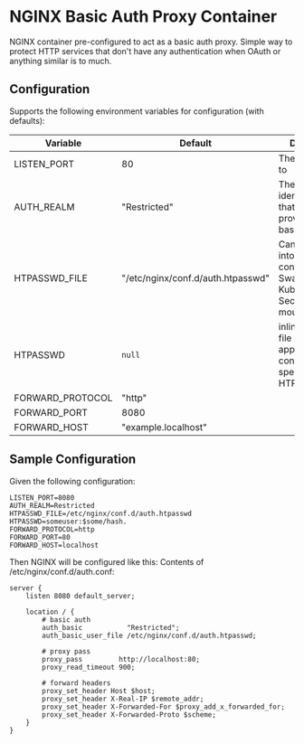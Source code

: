 # NGINX Basic Auth Proxy Container
NGINX container pre-configured to act as a basic auth proxy.
Simple way to protect HTTP services that don't have any authentication when OAuth or anything similar is to much.

## Configuration
Supports the following environment variables for configuration (with defaults):

| Variable | Default | Description |
| --- | --- | --- |
| LISTEN_PORT | 80 | The port to bind to |
| AUTH_REALM | "Restricted" | The identification that will be provided via basic auth |
| HTPASSWD_FILE | "/etc/nginx/conf.d/auth.htpasswd" | Can be mounted into the container via Swarm Secret, Kubernetes Secret oder plain mount --bind |
| HTPASSWD | `null` | inline htpasswd file entry, appended to configuration file specified by HTPASSWD_FILE |
| FORWARD_PROTOCOL | "http" |  |
| FORWARD_PORT | 8080 |  |
| FORWARD_HOST | "example.localhost" |  |

## Sample Configuration
Given the following configuration:

```
LISTEN_PORT=8080
AUTH_REALM=Restricted
HTPASSWD_FILE=/etc/nginx/conf.d/auth.htpasswd
HTPASSWD=someuser:$some/hash.
FORWARD_PROTOCOL=http
FORWARD_PORT=80
FORWARD_HOST=localhost
```

Then NGINX will be configured like this:
Contents of /etc/nginx/conf.d/auth.conf:
```
server {
    listen 8080 default_server;

    location / {
        # basic auth
        auth_basic           "Restricted";
        auth_basic_user_file /etc/nginx/conf.d/auth.htpasswd;

        # proxy pass
        proxy_pass         http://localhost:80;
        proxy_read_timeout 900;

        # forward headers
        proxy_set_header Host $host;
        proxy_set_header X-Real-IP $remote_addr;
        proxy_set_header X-Forwarded-For $proxy_add_x_forwarded_for;
        proxy_set_header X-Forwarded-Proto $scheme;
    }
}
```